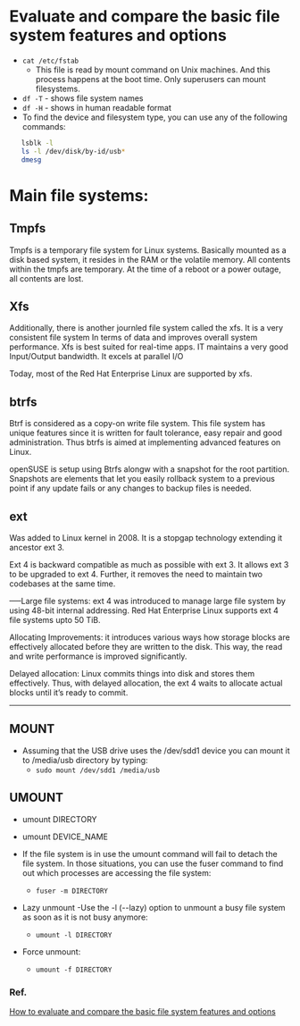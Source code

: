 # Evaluate and compare the basic file system features and options  
* `cat /etc/fstab` 
	* This file is read by mount command on Unix machines. And this process happens at the boot time. Only superusers can mount filesystems.
* `df -T` - shows file system names
* `df -H` - shows in human readable format
* To find the device and filesystem type, you can use any of the following commands:
```bash
   lsblk -l 
   ls -l /dev/disk/by-id/usb*
   dmesg

```

# Main file systems:
## Tmpfs
Tmpfs is a temporary file system for Linux systems. Basically mounted as a disk based system, it resides in the RAM or the volatile memory.
All contents within the tmpfs are temporary. At the time of a reboot or a power outage, all contents are lost.

## Xfs
Additionally, there is another journled file system called the xfs.
It is a very consistent file system In terms of data and improves overall system performance. Xfs is best suited for real-time apps. IT maintains a very good Input/Output bandwidth. It excels at parallel I/O

Today, most of the Red Hat Enterprise Linux are supported by xfs.

## btrfs
Btrf is considered as a copy-on write file system. This file system has unique features since it is written for fault tolerance, easy repair and good administration. Thus btrfs is aimed at implementing advanced features on Linux.

openSUSE is setup using Btrfs alongw with a snapshot for the root partition. Snapshots are elements that let you easily rollback system to a previous point if any update fails or any changes to backup files is needed.

## ext
Was added to Linux kernel in 2008. It is a stopgap technology extending it ancestor ext 3.

Ext 4 is backward compatible as much as possible with ext 3. It allows ext 3 to be upgraded to ext 4. Further, it removes the need to maintain two codebases at the same time.

—–Large file systems: ext 4 was introduced to manage large file system by using 48-bit  internal addressing. Red Hat Enterprise Linux supports ext 4 file systems upto 50 TiB.

Allocating Improvements: it introduces various ways how storage blocks are effectively allocated before they are written to the disk. This way, the read and write performance is improved significantly.

Delayed allocation: Linux commits things into disk and stores them effectively. Thus, with delayed allocation, the ext 4 waits to allocate actual blocks until it’s ready to commit.

---

## MOUNT
* Assuming that the USB drive uses the /dev/sdd1 device you can mount it to /media/usb directory by typing:
	* `sudo mount /dev/sdd1 /media/usb`

## UMOUNT
* umount DIRECTORY
* umount DEVICE_NAME

* If the file system is in use the umount command will fail to detach the file system. In those situations, you can use the fuser command to find out which processes are accessing the file system:
	* `fuser -m DIRECTORY`

* Lazy unmount  -Use the -l (--lazy) option to unmount a busy file system as soon as it is not busy anymore:
	* `umount -l DIRECTORY`
* Force unmount:
	* `umount -f DIRECTORY`



### Ref.
[How to evaluate and compare the basic file system features and options](https://thegcpgurus.com/how-to-evaluate-and-compare-the-basic-file-system-features-and-options/)	
